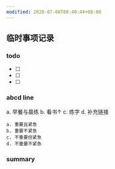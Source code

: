 ```yaml
---
modified: 2020-07-08T08:40:44+08:00
---
```


## 临时事项记录



### todo

* [ ]
* [ ]
* [ ]

### abcd line

a.  早餐与晨练
b. 看书↑
c. 练字
d. 补充链接

```
a. 重要且紧急
b. 重要不紧急
c. 不重要但紧急
d. 不重要不紧急
```

### summary